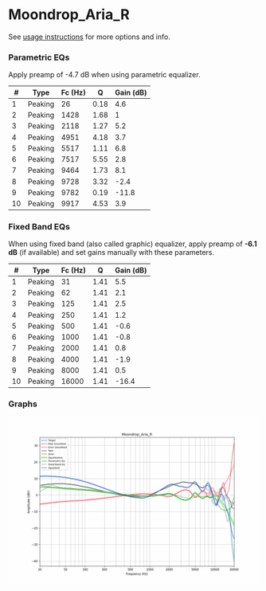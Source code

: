 # Moondrop_Aria_R
See [usage instructions](https://github.com/jaakkopasanen/AutoEq#usage) for more options and info.

### Parametric EQs
Apply preamp of -4.7 dB when using parametric equalizer.

|   # | Type    |   Fc (Hz) |    Q |   Gain (dB) |
|-----|---------|-----------|------|-------------|
|   1 | Peaking |        26 | 0.18 |         4.6 |
|   2 | Peaking |      1428 | 1.68 |         1   |
|   3 | Peaking |      2118 | 1.27 |         5.2 |
|   4 | Peaking |      4951 | 4.18 |         3.7 |
|   5 | Peaking |      5517 | 1.11 |         6.8 |
|   6 | Peaking |      7517 | 5.55 |         2.8 |
|   7 | Peaking |      9464 | 1.73 |         8.1 |
|   8 | Peaking |      9728 | 3.32 |        -2.4 |
|   9 | Peaking |      9782 | 0.19 |       -11.8 |
|  10 | Peaking |      9917 | 4.53 |         3.9 |

### Fixed Band EQs
When using fixed band (also called graphic) equalizer, apply preamp of **-6.1 dB** (if available) and set gains manually with these parameters.

|   # | Type    |   Fc (Hz) |    Q |   Gain (dB) |
|-----|---------|-----------|------|-------------|
|   1 | Peaking |        31 | 1.41 |         5.5 |
|   2 | Peaking |        62 | 1.41 |         2.1 |
|   3 | Peaking |       125 | 1.41 |         2.5 |
|   4 | Peaking |       250 | 1.41 |         1.2 |
|   5 | Peaking |       500 | 1.41 |        -0.6 |
|   6 | Peaking |      1000 | 1.41 |        -0.8 |
|   7 | Peaking |      2000 | 1.41 |         0.8 |
|   8 | Peaking |      4000 | 1.41 |        -1.9 |
|   9 | Peaking |      8000 | 1.41 |         0.5 |
|  10 | Peaking |     16000 | 1.41 |       -16.4 |

### Graphs
![](./Moondrop_Aria_R.png)
